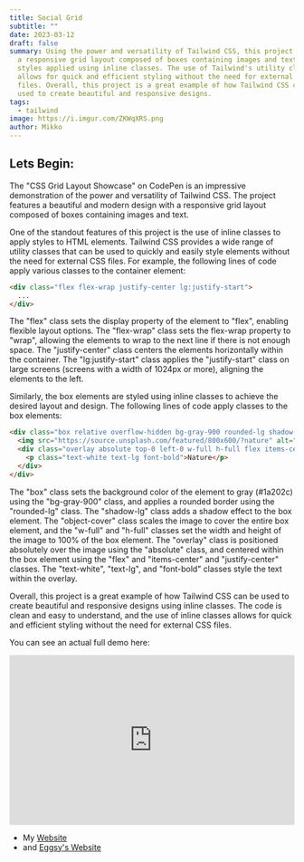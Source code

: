 ```yaml
---
title: Social Grid
subtitle: ""
date: 2023-03-12
draft: false
summary: Using the power and versatility of Tailwind CSS, this project features
  a responsive grid layout composed of boxes containing images and text, with
  styles applied using inline classes. The use of Tailwind's utility classes
  allows for quick and efficient styling without the need for external CSS
  files. Overall, this project is a great example of how Tailwind CSS can be
  used to create beautiful and responsive designs.
tags:
  - tailwind
image: https://i.imgur.com/ZKWqXRS.png
author: Mikko
---
```



## Lets Begin:

The "CSS Grid Layout Showcase" on CodePen is an impressive demonstration of the power and versatility of Tailwind CSS. The project features a beautiful and modern design with a responsive grid layout composed of boxes containing images and text.

One of the standout features of this project is the use of inline classes to apply styles to HTML elements. Tailwind CSS provides a wide range of utility classes that can be used to quickly and easily style elements without the need for external CSS files. For example, the following lines of code apply various classes to the container element:

```html
<div class="flex flex-wrap justify-center lg:justify-start">
  ...
</div>
```

The "flex" class sets the display property of the element to "flex", enabling flexible layout options. The "flex-wrap" class sets the flex-wrap property to "wrap", allowing the elements to wrap to the next line if there is not enough space. The "justify-center" class centers the elements horizontally within the container. The "lg:justify-start" class applies the "justify-start" class on large screens (screens with a width of 1024px or more), aligning the elements to the left.

Similarly, the box elements are styled using inline classes to achieve the desired layout and design. The following lines of code apply classes to the box elements:

```html
<div class="box relative overflow-hidden bg-gray-900 rounded-lg shadow-lg">
  <img src="https://source.unsplash.com/featured/800x600/?nature" alt="nature" class="object-cover w-full h-full">
  <div class="overlay absolute top-0 left-0 w-full h-full flex items-center justify-center">
    <p class="text-white text-lg font-bold">Nature</p>
  </div>
</div>
```

The "box" class sets the background color of the element to gray (#1a202c) using the "bg-gray-900" class, and applies a rounded border using the "rounded-lg" class. The "shadow-lg" class adds a shadow effect to the box element. The "object-cover" class scales the image to cover the entire box element, and the "w-full" and "h-full" classes set the width and height of the image to 100% of the box element. The "overlay" class is positioned absolutely over the image using the "absolute" class, and centered within the box element using the "flex" and "items-center" and "justify-center" classes. The "text-white", "text-lg", and "font-bold" classes style the text within the overlay.

Overall, this project is a great example of how Tailwind CSS can be used to create beautiful and responsive designs using inline classes. The code is clean and easy to understand, and the use of inline classes allows for quick and efficient styling without the need for external CSS files.

Y﻿ou can see an actual full demo here:

<!--StartFragment-->

<iframe height="300" style="width: 100%;" scrolling="no" title="Social Grid" src="https://codepen.io/MikkoCodes/embed/JjapjZp?default-tab=html%2Cresult&theme-id=dark" frameborder="no" loading="lazy" allowtransparency="true" allowfullscreen="true">

  See the Pen <a href="https://codepen.io/MikkoCodes/pen/JjapjZp">

  Social Grid</a> by Michael (<a href="https://codepen.io/MikkoCodes">@MikkoCodes</a>)

  on <a href="https://codepen.io">CodePen</a>.

</iframe>

<!--EndFragment-->

* My [Website](https://mikko.codes/contact)
* a﻿nd [Eggsy's Website](https://eggsy.xyz/me/contact/)